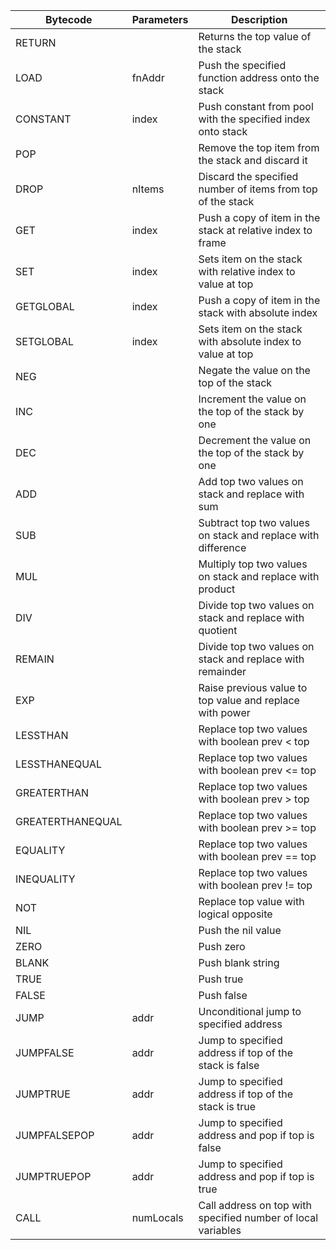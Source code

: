 
| Bytecode         | Parameters | Description                                                  |
|------------------|------------|--------------------------------------------------------------|
| RETURN           |            | Returns the top value of the stack                           |
| LOAD             | fnAddr     | Push the specified function address onto the stack           |
| CONSTANT         | index      | Push constant from pool with the specified index onto stack  |
| POP              |            | Remove the top item from the stack and discard it            |
| DROP             | nItems     | Discard the specified number of items from top of the stack  |
| GET              | index      | Push a copy of item in the stack at relative index to frame  |
| SET              | index      | Sets item on the stack with relative index to value at top   |
| GETGLOBAL        | index      | Push a copy of item in the stack with absolute index         |
| SETGLOBAL        | index      | Sets item on the stack with absolute index to value at top   |
| NEG              |            | Negate the value on the top of the stack                     |
| INC              |            | Increment the value on the top of the stack by one           |
| DEC              |            | Decrement the value on the top of the stack by one           |
| ADD              |            | Add top two values on stack and replace with sum             |
| SUB              |            | Subtract top two values on stack and replace with difference |
| MUL              |            | Multiply top two values on stack and replace with product    |
| DIV              |            | Divide top two values on stack and replace with quotient     |
| REMAIN           |            | Divide top two values on stack and replace with remainder    |
| EXP              |            | Raise previous value to top value and replace with power     |
| LESSTHAN         |            | Replace top two values with boolean prev < top               |
| LESSTHANEQUAL    |            | Replace top two values with boolean prev <= top              |
| GREATERTHAN      |            | Replace top two values with boolean prev > top               |
| GREATERTHANEQUAL |            | Replace top two values with boolean prev >= top              |
| EQUALITY         |            | Replace top two values with boolean prev == top              |
| INEQUALITY       |            | Replace top two values with boolean prev != top              |
| NOT              |            | Replace top value with logical opposite                      |
| NIL              |            | Push the nil value                                           |
| ZERO             |            | Push zero                                                    |
| BLANK            |            | Push blank string                                            |
| TRUE             |            | Push true                                                    |
| FALSE            |            | Push false                                                   |
| JUMP             | addr       | Unconditional jump to specified address                      |
| JUMPFALSE        | addr       | Jump to specified address if top of the stack is false       |
| JUMPTRUE         | addr       | Jump to specified address if top of the stack is true        |
| JUMPFALSEPOP     | addr       | Jump to specified address and pop if top is false            |
| JUMPTRUEPOP      | addr       | Jump to specified address and pop if top is true             |
| CALL             | numLocals  | Call address on top with specified number of local variables |